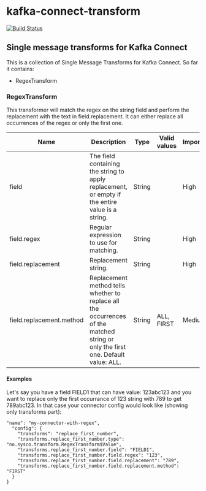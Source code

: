 # kafka-connect-transform

[![Build Status](https://travis-ci.org/sysco-middleware/kafka-connect-transform.svg?branch=master)](https://travis-ci.org/sysco-middleware/kafka-connect-transform)

## Single message transforms for Kafka Connect

This is a collection of Single Message Transforms for Kafka Connect. So far it contains:
* RegexTransform

### RegexTransform

This transformer will match the regex on the string field and perform the replacement with the text in field.replacement. It can either replace all occurrences of the regex or only the first one.

Name | Description | Type | Valid values | Importance
---- | ----------- | ---- | ------------ | ------------
field | The field containing the string to apply replacement, or empty if the entire value is a string. | String |  | High
field.regex | Regular expression to use for matching. | String | | High
field.replacement | Replacement string. | String | | High
field.replacement.method | Replacement method tells whether to replace all the occurrences of the matched string or only the first one. Default value: ALL. | String | ALL, FIRST | Medium

#### Examples

Let's say you have a field FIELD1 that can have value: 123abc123 and you want to replace only the first occurrance of 123 string with 789 to get 789abc123. In that case your connector config would look like (showing only transforms part):
```
"name": "my-connector-with-regex",
  "config": {
	"transforms": "replace_first_number",		
	"transforms.replace_first_number.type": "no.sysco.transform.RegexTransform$Value",
	"transforms.replace_first_number.field": "FIELD1",
	"transforms.replace_first_number.field.regex": "123", 
	"transforms.replace_first_number.field.replacement": "789",
	"transforms.replace_first_number.field.replacement.method": "FIRST"
  }
} 
```
